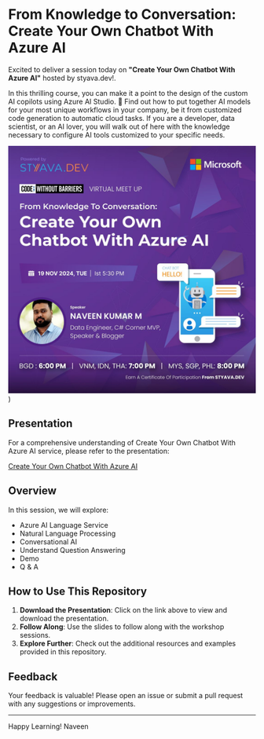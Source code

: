 # From Knowledge to Conversation: Create Your Own Chatbot With Azure AI 

Excited to deliver a session today on **"Create Your Own Chatbot With Azure AI"** hosted by styava.dev!.

In this thrilling course, you can make it a point to the design of the custom AI copilots using Azure AI Studio. 🎯 Find out how to put together AI models for your most unique workflows in your company, be it from customized code generation to automatic cloud tasks. If you are a developer, data scientist, or an AI lover, you will walk out of here with the knowledge necessary to configure AI tools customized to your specific needs.

![Naveen_Poster.jpg](https://github.com/navindevan/tech_time_with_naveen/blob/main/19-Nov-2024_STYAVADEV_CreateYourOwnChatbotwithAzureAI/images/NavPoster.jpg))

## Presentation

For a comprehensive understanding of Create Your Own Chatbot With Azure AI service, please refer to the presentation:

[Create Your Own Chatbot With Azure AI](https://github.com/navindevan/tech_time_with_naveen/blob/main/19-Nov-2024_STYAVADEV_CreateYourOwnChatbotwithAzureAI/presentation/CreateYourOwnChatbotwithAzureAI.pdf)

## Overview

In this session, we will explore:
  - Azure AI Language Service
  - Natural Language Processing
  - Conversational AI
  - Understand Question Answering
  - Demo
  - Q & A
  
## How to Use This Repository

1. **Download the Presentation**: Click on the link above to view and download the presentation.
2. **Follow Along**: Use the slides to follow along with the workshop sessions.
3. **Explore Further**: Check out the additional resources and examples provided in this repository.

## Feedback

Your feedback is valuable! Please open an issue or submit a pull request with any suggestions or improvements.

---

Happy Learning!
Naveen
